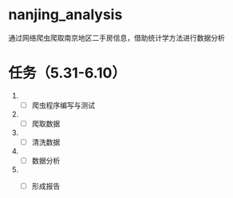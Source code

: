 # nanjing_analysis
通过网络爬虫爬取南京地区二手房信息，借助统计学方法进行数据分析

# 任务（5.31-6.10）

1. - [ ] 爬虫程序编写与测试
2. - [ ] 爬取数据
3. - [ ] 清洗数据
4. - [ ] 数据分析
5. - [ ] 形成报告


